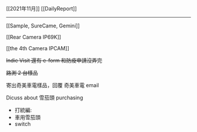 [[2021年11月]]
[[DailyReport]]

---

[[Sample, SureCame, Gemini]]

[[Rear Camera IP69K]]

[[the 4th Camera IPCAM]]

~~Indie Visit 還有 e-form 和防疫申請沒弄完~~

~~路測 2 台樣品~~

寄出奇美車電樣品，回覆 奇美車電 email

Dicuss about 雪茄頭 purchasing
- 打統編: 
- 車用雪茄頭
- switch